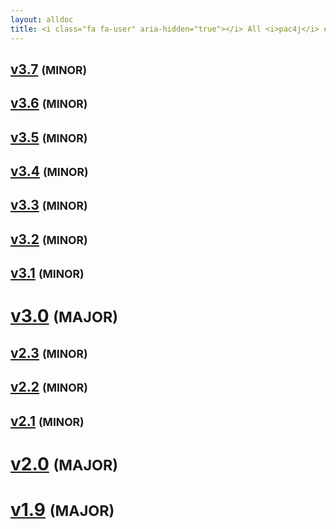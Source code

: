 ```yaml
---
layout: alldoc
title: <i class="fa fa-user" aria-hidden="true"></i> All <i>pac4j</i> engine/core documentations&#58;
---
```


<div class="text-center">

<h2><a id="v3.7" href="/docs/index.html">v3.7</a> <small>(MINOR)</small></h2>

<h2><a id="v3.6" href="http://www.pac4j.org/3.6.x/docs/index.html">v3.6</a> <small>(MINOR)</small></h2>

<h2><a id="v3.5" href="http://www.pac4j.org/3.5.x/docs/index.html">v3.5</a> <small>(MINOR)</small></h2>

<h2><a id="v3.4" href="http://www.pac4j.org/3.4.x/docs/index.html">v3.4</a> <small>(MINOR)</small></h2>

<h2><a id="v3.3" href="http://www.pac4j.org/3.3.x/docs/index.html">v3.3</a> <small>(MINOR)</small></h2>

<h2><a id="v3.2" href="http://www.pac4j.org/3.2.x/docs/index.html">v3.2</a> <small>(MINOR)</small></h2>

<h2><a id="v3.1" href="http://www.pac4j.org/3.1.x/docs/index.html">v3.1</a> <small>(MINOR)</small></h2>

<h1><a id="v3.0" href="http://www.pac4j.org/3.0.x/docs/index.html">v3.0</a> <small>(MAJOR)</small></h1>

<h2><a id="v2.3" href="http://www.pac4j.org/2.3.x/docs/index.html">v2.3</a> <small>(MINOR)</small></h2>

<h2><a id="v2.2" href="http://www.pac4j.org/2.2.x/docs/index.html">v2.2</a> <small>(MINOR)</small></h2>

<h2><a id="v2.1" href="http://www.pac4j.org/2.1.x/docs/index.html">v2.1</a> <small>(MINOR)</small></h2>

<h1><a id="v2.0" href="http://www.pac4j.org/2.0.x/docs/index.html">v2.0</a> <small>(MAJOR)</small></h1>

<h1 id="v1.9"><a href="http://www.pac4j.org/1.9.x/docs/index.html">v1.9</a> <small>(MAJOR)</small></h1>

</div>
